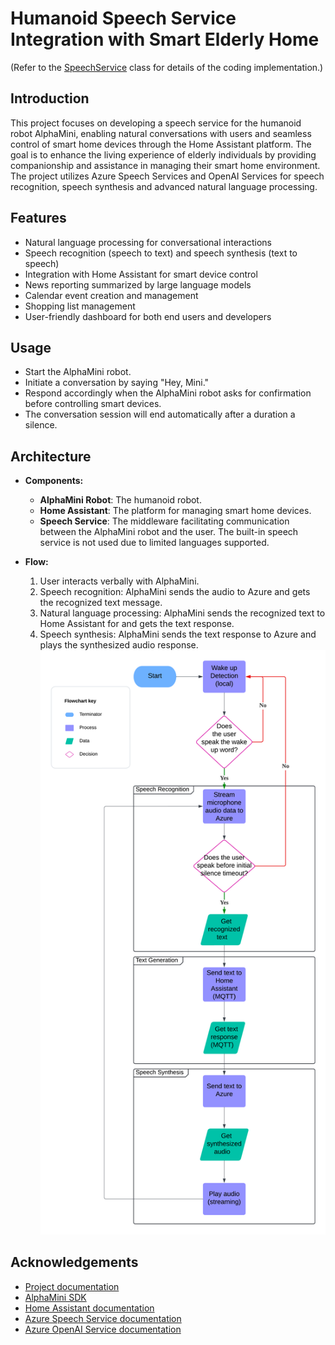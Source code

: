 # Humanoid Speech Service Integration with Smart Elderly Home
(Refer to the [SpeechService](speechFrameworkDemo/src/main/java/com/ubtrobot/mini/speech/framework/demo/SpeechService.java) 
class for details of the coding implementation.)
## Introduction
This project focuses on developing a speech service for the humanoid robot AlphaMini, 
enabling natural conversations with users and seamless control of smart home devices through the Home Assistant platform. 
The goal is to enhance the living experience of elderly individuals by providing companionship and assistance in managing their smart home environment.
The project utilizes Azure Speech Services and OpenAI Services for speech recognition, speech synthesis and advanced natural language processing.

## Features
- Natural language processing for conversational interactions
- Speech recognition (speech to text) and speech synthesis (text to speech)
- Integration with Home Assistant for smart device control
- News reporting summarized by large language models
- Calendar event creation and management
- Shopping list management
- User-friendly dashboard for both end users and developers

## Usage
- Start the AlphaMini robot.
- Initiate a conversation by saying "Hey, Mini."
- Respond accordingly when the AlphaMini robot asks for confirmation before controlling smart devices.
- The conversation session will end automatically after a duration a silence.

## Architecture
- **Components:**
  - **AlphaMini Robot**: The humanoid robot.
  - **Home Assistant**: The platform for managing smart home devices.
  - **Speech Service**: The middleware facilitating communication between the AlphaMini robot and the user. 
    The built-in speech service is not used due to limited languages supported.

- **Flow:**
  1. User interacts verbally with AlphaMini.
  2. Speech recognition: AlphaMini sends the audio to Azure and gets the recognized text message.
  3. Natural language processing: AlphaMini sends the recognized text to Home Assistant for and gets the text response.
  4. Speech synthesis: AlphaMini sends the text response to Azure and plays the synthesized audio response.
  ![Flowchart](AlphaMini%20Flowchart.png)

## Acknowledgements
- [Project documentation](https://isaaclam609.github.io/GenAI-Humanoid-With-Smart-Home/)
- [AlphaMini SDK](https://docs.ubtrobot.com/alphamini/#/en-us/)
- [Home Assistant documentation](https://www.home-assistant.io/docs/)
- [Azure Speech Service documentation](https://learn.microsoft.com/en-us/azure/ai-services/speech-service/)
- [Azure OpenAI Service documentation](https://learn.microsoft.com/en-us/azure/ai-services/openai/)